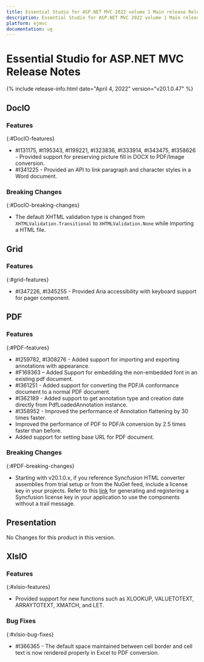 ```yaml
---
title: Essential Studio for ASP.NET MVC 2022 volume 1 Main release Release Notes  
description: Essential Studio for ASP.NET MVC 2022 volume 1 Main release Release Notes  
platform: ejmvc
documentation: ug
---
```


# Essential Studio for ASP.NET MVC  Release Notes  

{% include release-info.html date="April 4, 2022" version="v20.1.0.47" %} 





## DocIO

### Features
{:#DocIO-features}

* \#I131175, \#I195343, \#I199221, \#I323836, \#I333914, \#I343475, \#I358626 - Provided support for preserving picture fill in DOCX to PDF/Image conversion.
* \#I341225 - Provided an API to link paragraph and character styles in a Word document.

### Breaking Changes
{:#DocIO-breaking-changes}

* The default XHTML validation type is changed from `XHTMLValidation.Transitional` to `XHTMLValidation.None` while importing a HTML file.
## Grid

### Features
{:#grid-features}

* \#I347226, \#I345255 - Provided Aria accessibility with keyboard support for pager component.

## PDF

### Features
{:#PDF-features}

* \#I259782, \#I308276 - Added support for importing and exporting annotations with appearance. 
* \#F169363 – Added Support for embedding the non-embedded font in an existing pdf document.
* \#I361251 - Added support for converting the PDF/A conformance document to a normal PDF document.
* \#I362189 - Added support to get annotation type and creation date directly from PdfLoadedAnnotation instance.
* \#I358952 - Improved the performance of Annotation flattening by 30 times faster. 
* Improved the performance of PDF to PDF/A conversion by 2.5 times faster than before. 
* Added support for setting base URL for PDF document. 

### Breaking Changes
{:#PDF-breaking-changes}

* Starting with v20.1.0.x, if you reference Syncfusion HTML converter assemblies from trial setup or from the NuGet feed, include a license key in your projects. Refer to this [link](https://help.syncfusion.com/file-formats/licensing/licensing) for generating and registering a Syncfusion license key in your application to use the components without a trail message.

## Presentation

No Changes for this product in this version.

[//]: # "Delete the contents of this file while new content is added."

## XlsIO

### Features
{:#xlsio-features}

* Provided support for new functions such as XLOOKUP, VALUETOTEXT, ARRAYTOTEXT, XMATCH, and LET.

### Bug Fixes
{:#xlsio-bug-fixes}

* \#I366365 - The default space maintained between cell border and cell text is now rendered properly in Excel to PDF conversion.
